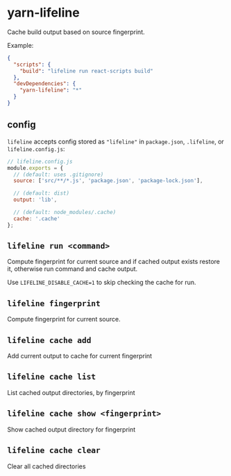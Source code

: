 # yarn-lifeline

Cache build output based on source fingerprint.

Example:

```json
{
  "scripts": {
    "build": "lifeline run react-scripts build"
  },
  "devDependencies": {
    "yarn-lifeline": "*"
  }
}
```

## config

`lifeline` accepts config stored as `"lifeline"` in `package.json`, `.lifeline`, or `lifeline.config.js`:

```js
// lifeline.config.js
module.exports = {
  // (default: uses .gitignore)
  source: ['src/**/*.js', 'package.json', 'package-lock.json'],

  // (default: dist)
  output: 'lib',

  // (default: node_modules/.cache)
  cache: '.cache'
};
```

## `lifeline run <command>`

Compute fingerprint for current source and if cached output exists restore it, otherwise run command and cache output.

Use `LIFELINE_DISABLE_CACHE=1` to skip checking the cache for run.

## `lifeline fingerprint`

Compute fingerprint for current source.

## `lifeline cache add`

Add current output to cache for current fingerprint

## `lifeline cache list`

List cached output directories, by fingerprint

## `lifeline cache show <fingerprint>`

Show cached output directory for fingerprint

## `lifeline cache clear`

Clear all cached directories
